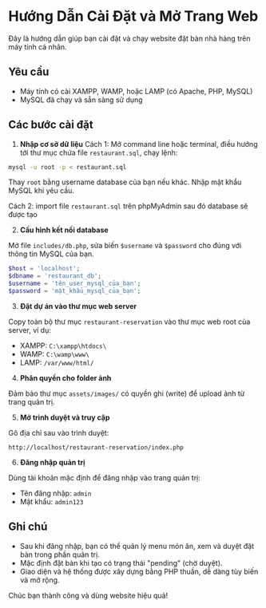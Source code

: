 # Hướng Dẫn Cài Đặt và Mở Trang Web

Đây là hướng dẫn giúp bạn cài đặt và chạy website đặt bàn nhà hàng trên máy tính cá nhân.

## Yêu cầu

- Máy tính có cài XAMPP, WAMP, hoặc LAMP (có Apache, PHP, MySQL)
- MySQL đã chạy và sẵn sàng sử dụng

## Các bước cài đặt

1. **Nhập cơ sở dữ liệu**
Cách 1:
Mở command line hoặc terminal, điều hướng tới thư mục chứa file `restaurant.sql`, chạy lệnh:

```bash
mysql -u root -p < restaurant.sql
```

Thay `root` bằng username database của bạn nếu khác. Nhập mật khẩu MySQL khi yêu cầu.

Cách 2:
import file `restaurant.sql` trên phpMyAdmin sau đó database sẽ được tạo

2. **Cấu hình kết nối database**

Mở file `includes/db.php`, sửa biến `$username` và `$password` cho đúng với thông tin MySQL của bạn.

```php
$host = 'localhost';
$dbname = 'restaurant_db';
$username = 'tên_user_mysql_của_bạn';
$password = 'mật_khẩu_mysql_của_bạn';
```

3. **Đặt dự án vào thư mục web server**

Copy toàn bộ thư mục `restaurant-reservation` vào thư mục web root của server, ví dụ:

- XAMPP: `C:\xampp\htdocs\`
- WAMP: `C:\wamp\www\`
- LAMP: `/var/www/html/`

4. **Phân quyền cho folder ảnh**

Đảm bảo thư mục `assets/images/` có quyền ghi (write) để upload ảnh từ trang quản trị.

5. **Mở trình duyệt và truy cập**

Gõ địa chỉ sau vào trình duyệt:

```
http://localhost/restaurant-reservation/index.php
```

6. **Đăng nhập quản trị**

Dùng tài khoản mặc định để đăng nhập vào trang quản trị:

- Tên đăng nhập: `admin`
- Mật khẩu: `admin123`

## Ghi chú

- Sau khi đăng nhập, bạn có thể quản lý menu món ăn, xem và duyệt đặt bàn trong phần quản trị.
- Mặc định đặt bàn khi tạo có trạng thái "pending" (chờ duyệt).
- Giao diện và hệ thống được xây dựng bằng PHP thuần, dễ dàng tùy biến và mở rộng.

Chúc bạn thành công và dùng website hiệu quả!

```
